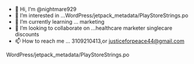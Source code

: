 - 👋 Hi, I’m @nightmare929
- 👀 I’m interested in ...WordPress/jetpack_metadata/PlayStoreStrings.po
- 🌱 I’m currently learning ... marketing 
- 💞️ I’m looking to collaborate on ...healthcare marketer singlecare discounts
- 📫 How to reach me ... 3109210413,or justiceforpeace44@gmail.com

<!---
nightmare929/nightmare929 is a ✨ special ✨ repository because its `README.md` (this file) appears on your GitHub profile.
You can click the Preview link to take a look at your changes.
--->
WordPress/jetpack_metadata/PlayStoreStrings.po
